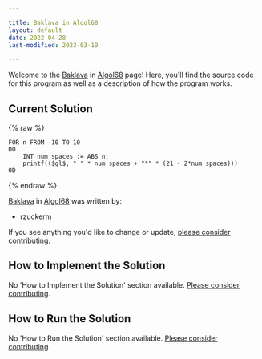 ```yaml
---

title: Baklava in Algol68
layout: default
date: 2022-04-28
last-modified: 2023-03-19

---
```


Welcome to the [Baklava](https://sampleprograms.io/projects/baklava) in [Algol68](https://sampleprograms.io/languages/algol68) page! Here, you'll find the source code for this program as well as a description of how the program works.

## Current Solution

{% raw %}

```algol68
FOR n FROM -10 TO 10
DO
    INT num spaces := ABS n;
    printf(($gl$, " " * num spaces + "*" * (21 - 2*num spaces)))
OD
```

{% endraw %}

[Baklava](https://sampleprograms.io/projects/baklava) in [Algol68](https://sampleprograms.io/languages/algol68) was written by:

- rzuckerm

If you see anything you'd like to change or update, [please consider contributing](https://github.com/TheRenegadeCoder/sample-programs).

## How to Implement the Solution

No 'How to Implement the Solution' section available. [Please consider contributing](https://github.com/TheRenegadeCoder/sample-programs-website).

## How to Run the Solution

No 'How to Run the Solution' section available. [Please consider contributing](https://github.com/TheRenegadeCoder/sample-programs-website).